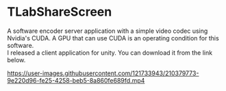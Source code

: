 # TLabShareScreen
A software encoder server application with a simple video codec using Nvidia's CUDA.
A GPU that can use CUDA is an operating condition for this software.  
I released a client application for unity. You can download it from the link below.


https://user-images.githubusercontent.com/121733943/210379773-9e220d96-fe25-4258-beb5-8a860fe689fd.mp4


